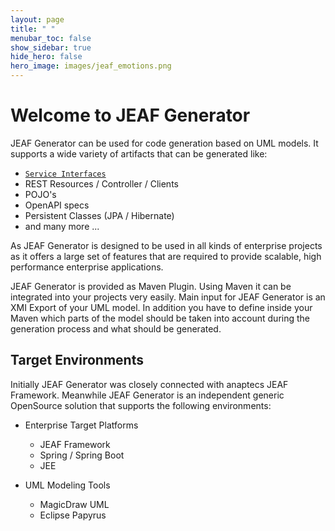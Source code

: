 ```yaml
---
layout: page
title: " "
menubar_toc: false
show_sidebar: true
hide_hero: false
hero_image: images/jeaf_emotions.png
---
```

# Welcome to JEAF Generator

JEAF Generator can be used for code generation based on UML models. It supports a wide variety of artifacts that can be generated like:
* [`Service Interfaces`](dadas)
* REST Resources / Controller / Clients
* POJO's
* OpenAPI specs
* Persistent Classes (JPA / Hibernate)
* and many more ...

As JEAF Generator is designed to be used in all kinds of enterprise projects as it offers a large set of features that are required to provide scalable, high performance enterprise applications.

JEAF Generator is provided as Maven Plugin. Using Maven it can be integrated into your projects very easily. Main input for JEAF Generator is an XMI Export of your UML model. In addition you have to define inside your Maven which parts of the model should be taken into account during the generation process and what should be generated.

## Target Environments
Initially JEAF Generator was closely connected with anaptecs JEAF Framework. Meanwhile JEAF Generator is an independent generic OpenSource solution that supports the following environments:
* Enterprise Target Platforms
  * JEAF Framework
  * Spring / Spring Boot
  * JEE
  
* UML Modeling Tools
  * MagicDraw UML
  * Eclipse Papyrus




